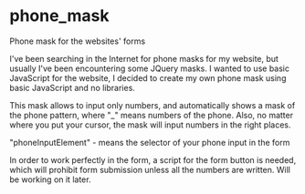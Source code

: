 # phone_mask
Phone mask for the websites' forms

I've been searching in the Internet for phone masks for my website, but usually I've been encountering some JQuery masks. I wanted to use basic JavaScript for the website, I decided to create my own phone mask using basic JavaScript and no libraries.

This mask allows to input only numbers, and automatically shows a mask of the phone pattern, where "_" means numbers of the phone. Also, no matter where you put your cursor, the mask will input numbers in the right places.

"phoneInputElement" - means the selector of your phone input in the form

In order to work perfectly in the form, a script for the form button is needed, which will prohibit form submission unless all the numbers are written. Will be working on it later.

